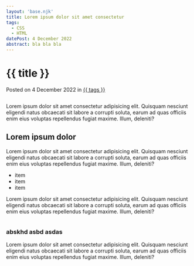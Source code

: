 ```yaml
---
layout: 'base.njk' 
title: Lorem ipsum dolor sit amet consectetur
tags:
  - CSS
  - HTML
datePost: 4 December 2022
abstract: bla bla bla
---
```


<div class="o-small-container u-mt-space-2xl">
  <div class="o-paper">
    <h1>{{ title }}</h1>
    <div class="metadata">
      <p>Posted on <time datetime="2022-12-4">4 December 2022</time> in <a href="#">{{ tags }}</a></p>
    </div>
    <img src="https://placeimg.com/1800/800/any" alt="">
    <p>Lorem ipsum dolor sit amet consectetur adipisicing elit. Quisquam nesciunt eligendi natus obcaecati sit labore a corrupti soluta, earum ad quas officiis enim eius voluptas repellendus fugiat maxime. Illum, deleniti?</p>
    <h2>Lorem ipsum dolor</h2>
    <p>Lorem ipsum dolor sit amet consectetur adipisicing elit. Quisquam nesciunt eligendi natus obcaecati sit labore a corrupti soluta, earum ad quas officiis enim eius voluptas repellendus fugiat maxime. Illum, deleniti?</p>
    <ul>
      <li>item</li>
      <li>item</li>
      <li>item</li>
    </ul>
    <p>Lorem ipsum dolor sit amet consectetur adipisicing elit. Quisquam nesciunt eligendi natus obcaecati sit labore a corrupti soluta, earum ad quas officiis enim eius voluptas repellendus fugiat maxime. Illum, deleniti?</p>
    <img src="https://placeimg.com/640/480/any" alt="">
    <h3>abskhd asbd asdas</h3>
    <p>Lorem ipsum dolor sit amet consectetur adipisicing elit. Quisquam nesciunt eligendi natus obcaecati sit labore a corrupti soluta, earum ad quas officiis enim eius voluptas repellendus fugiat maxime. Illum, deleniti?</p>
  </div>
</div>